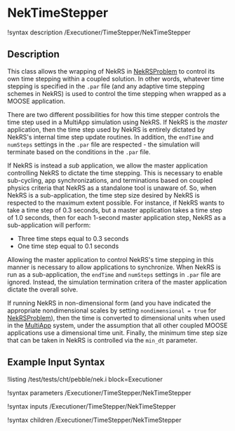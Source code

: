 # NekTimeStepper

!syntax description /Executioner/TimeStepper/NekTimeStepper

## Description

This class allows the wrapping of NekRS in [NekRSProblem](/problems/NekRSProblem.md)
to control its own time stepping within a coupled solution. In other words, whatever time
stepping is specified in the `.par` file
(and any adaptive time stepping schemes in NekRS) is used to control the time stepping
when wrapped as a MOOSE application.

There are two different possibilities for how this time stepper controls
the time step used in a MultiApp simulation using NekRS. If NekRS is the *master* application,
then the time step used by NekRS is entirely dictated by NekRS's internal time
step update routines. In addition, the `endTime` and `numSteps` settings in the `.par` file
are respected - the simulation will terminate based on the conditions in the `.par` file.

If NekRS is instead a *sub* application, we allow the master application controlling
NekRS to dictate the time stepping. This is necessary to enable sub-cycling, app synchronizations,
and terminations based on coupled physics criteria that NekRS as a standalone tool
is unaware of. So, when NekRS is a sub-application, the time step size desired by NekRS
is respected to the maximum extent possible. For instance, if NekRS wants to take a time step of 0.3 seconds,
but a master application takes a time step of 1.0 seconds, then for each 1-second master
application step, NekRS as a sub-application will perform:

- Three time steps equal to 0.3 seconds
- One time step equal to 0.1 seconds

Allowing the master application to control NekRS's time stepping in this manner
is necessary to allow applications to synchronize. When NekRS is run
as a sub-application, the `endTime` and `numSteps` settings in `.par` file are
ignored. Instead, the simulation termination critera of the master application
dictate the overall solve.

If running NekRS in non-dimensional form (and you have indicated the
appropriate nondimensional scales by setting `nondimensional = true`
for [NekRSProblem](/problems/NekRSProblem.md)), then the time is converted to dimensional
units when used in the [MultiApp](https://mooseframework.inl.gov/syntax/MultiApps/index.html) system,
under the assumption that all other coupled MOOSE applications use a dimensional
time unit. Finally, the minimum time step size that can be taken in NekRS is controlled via
the `min_dt` parameter.

## Example Input Syntax

!listing /test/tests/cht/pebble/nek.i
  block=Executioner

!syntax parameters /Executioner/TimeStepper/NekTimeStepper

!syntax inputs /Executioner/TimeStepper/NekTimeStepper

!syntax children /Executioner/TimeStepper/NekTimeStepper
